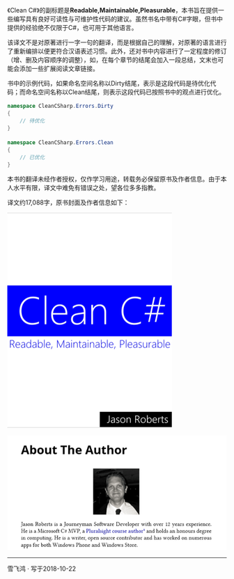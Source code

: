 《Clean C#》的副标题是**Readable,Maintainable,Pleasurable**，本书旨在提供一些编写具有良好可读性与可维护性代码的建议。虽然书名中带有C#字眼，但书中提供的经验绝不仅限于C#，也可用于其他语言。

该译文不是对原著进行一字一句的翻译，而是根据自己的理解，对原著的语言进行了重新编排以便更符合汉语表述习惯。此外，还对书中内容进行了一定程度的修订（增、删及内容顺序的调整），如，在每个章节的结尾会加入一段总结，文末也可能会添加一些扩展阅读文章链接。

书中的示例代码，如果命名空间名称以Dirty结尾，表示是这段代码是待优化代码；而命名空间名称以Clean结尾，则表示这段代码已按照书中的观点进行优化。

```c#
namespace CleanCSharp.Errors.Dirty
{
    // 待优化
}

namespace CleanCSharp.Errors.Clean
{
    // 已优化
}
```

本书的翻译未经作者授权，仅作学习用途，转载务必保留原书及作者信息。由于本人水平有限，译文中难免有错误之处，望各位多多指教。

译文约17,088字，原书封面及作者信息如下：

![封面](/imgs/cover.jpg)



![作者](/imgs/author.jpg)



---

雪飞鸿 · 写于2018-10-22
